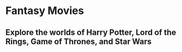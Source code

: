 # Fantasy Movies
## Explore the worlds of Harry Potter, Lord of the Rings, Game of Thrones, and Star Wars

